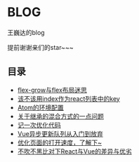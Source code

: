 # BLOG
王巍达的blog

提前谢谢亲们的star~~~
## 目录
* [flex-grow与flex布局迷思](https://github.com/wangweida/blog/issues/1)
* [该不该用index作为react列表中的key](https://github.com/wangweida/blog/issues/2)
* [Atom的环境配置](https://github.com/wangweida/blog/issues/3)
* [关于继承的混合方式的一点问题](https://github.com/wangweida/blog/issues/5)
* [记一次优化代码](https://github.com/wangweida/blog/issues/17)
* [Vue异步更新队列从入门到放弃](https://github.com/wangweida/blog/issues/25)
* [优化页面的打开速度，了解下~](https://github.com/wangweida/blog/issues/27)
* [不吹不黑比对下React与Vue的差异与优劣](https://github.com/wangweida/blog/issues/29)
